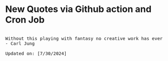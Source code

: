 # New Quotes via Github action and Cron Job

<pre>
<!-- #quote -->
Without this playing with fantasy no creative work has ever yet come to birth. The debt we owe to the play of the imagination is incalculable.
- Carl Jung

Updated on: [7/30/2024]
<!-- #quoteEnd -->
</pre>
